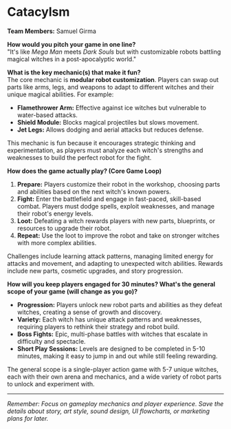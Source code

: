 # Catacylsm 

**Team Members:** Samuel Girma

**How would you pitch your game in one line?**  
"It's like *Mega Man* meets *Dark Souls* but with customizable robots battling magical witches in a post-apocalyptic world."  

**What is the key mechanic(s) that make it fun?**  
The core mechanic is **modular robot customization**. Players can swap out parts like arms, legs, and weapons to adapt to different witches and their unique magical abilities. For example:  
- **Flamethrower Arm:** Effective against ice witches but vulnerable to water-based attacks.  
- **Shield Module:** Blocks magical projectiles but slows movement.  
- **Jet Legs:** Allows dodging and aerial attacks but reduces defense.  

This mechanic is fun because it encourages strategic thinking and experimentation, as players must analyze each witch's strengths and weaknesses to build the perfect robot for the fight.  

**How does the game actually play? (Core Game Loop)**  
1. **Prepare:** Players customize their robot in the workshop, choosing parts and abilities based on the next witch's known powers.  
2. **Fight:** Enter the battlefield and engage in fast-paced, skill-based combat. Players must dodge spells, exploit weaknesses, and manage their robot's energy levels.  
3. **Loot:** Defeating a witch rewards players with new parts, blueprints, or resources to upgrade their robot.  
4. **Repeat:** Use the loot to improve the robot and take on stronger witches with more complex abilities.  

Challenges include learning attack patterns, managing limited energy for attacks and movement, and adapting to unexpected witch abilities. Rewards include new parts, cosmetic upgrades, and story progression.  

**How will you keep players engaged for 30 minutes? What's the general scope of your game (will change as you go)?**  
- **Progression:** Players unlock new robot parts and abilities as they defeat witches, creating a sense of growth and discovery.  
- **Variety:** Each witch has unique attack patterns and weaknesses, requiring players to rethink their strategy and robot build.  
- **Boss Fights:** Epic, multi-phase battles with witches that escalate in difficulty and spectacle.  
- **Short Play Sessions:** Levels are designed to be completed in 5-10 minutes, making it easy to jump in and out while still feeling rewarding.  

The general scope is a single-player action game with 5-7 unique witches, each with their own arena and mechanics, and a wide variety of robot parts to unlock and experiment with.  

---  
*Remember: Focus on gameplay mechanics and player experience. Save the details about story, art style, sound design, UI flowcharts, or marketing plans for later.*  
